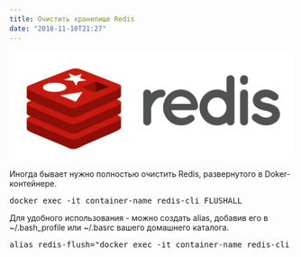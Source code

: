 ```yaml
---
title: Очистить хранилище Redis
date: "2018-11-10T21:27"
---
```


![Redis Logo](./redis.png)

Иногда бывает нужно полностью очистить Redis, развернутого в Doker-контейнере.

<pre>
docker exec -it container-name redis-cli FLUSHALL
</pre>

Для удобного использования - можно создать alias, добавив его в ~/.bash_profile или ~/.basrc вашего домашнего каталога.

<pre>
alias redis-flush="docker exec -it container-name redis-cli FLUSHALL"
<pre>

